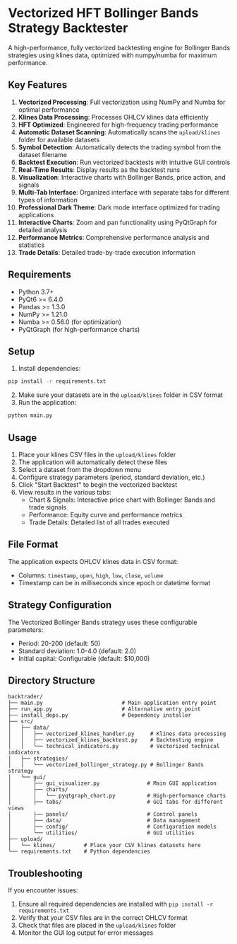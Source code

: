 # Vectorized HFT Bollinger Bands Strategy Backtester

A high-performance, fully vectorized backtesting engine for Bollinger Bands strategies using klines data, optimized with numpy/numba for maximum performance.

## Key Features

1. **Vectorized Processing**: Full vectorization using NumPy and Numba for optimal performance
2. **Klines Data Processing**: Processes OHLCV klines data efficiently
3. **HFT Optimized**: Engineered for high-frequency trading performance
4. **Automatic Dataset Scanning**: Automatically scans the `upload/klines` folder for available datasets
5. **Symbol Detection**: Automatically detects the trading symbol from the dataset filename
6. **Backtest Execution**: Run vectorized backtests with intuitive GUI controls
7. **Real-Time Results**: Display results as the backtest runs
8. **Visualization**: Interactive charts with Bollinger Bands, price action, and signals
9. **Multi-Tab Interface**: Organized interface with separate tabs for different types of information
10. **Professional Dark Theme**: Dark mode interface optimized for trading applications
11. **Interactive Charts**: Zoom and pan functionality using PyQtGraph for detailed analysis
12. **Performance Metrics**: Comprehensive performance analysis and statistics
13. **Trade Details**: Detailed trade-by-trade execution information

## Requirements

- Python 3.7+
- PyQt6 >= 6.4.0
- Pandas >= 1.3.0
- NumPy >= 1.21.0
- Numba >= 0.56.0 (for optimization)
- PyQtGraph (for high-performance charts)

## Setup

1. Install dependencies:
```bash
pip install -r requirements.txt
```

2. Make sure your datasets are in the `upload/klines` folder in CSV format
3. Run the application:
```bash
python main.py
```

## Usage

1. Place your klines CSV files in the `upload/klines` folder
2. The application will automatically detect these files
3. Select a dataset from the dropdown menu
4. Configure strategy parameters (period, standard deviation, etc.)
5. Click "Start Backtest" to begin the vectorized backtest
6. View results in the various tabs:
   - Chart & Signals: Interactive price chart with Bollinger Bands and trade signals
   - Performance: Equity curve and performance metrics
   - Trade Details: Detailed list of all trades executed

## File Format

The application expects OHLCV klines data in CSV format:
- Columns: `timestamp`, `open`, `high`, `low`, `close`, `volume`
- Timestamp can be in milliseconds since epoch or datetime format

## Strategy Configuration

The Vectorized Bollinger Bands strategy uses these configurable parameters:
- Period: 20-200 (default: 50)
- Standard deviation: 1.0-4.0 (default: 2.0)
- Initial capital: Configurable (default: $10,000)

## Directory Structure

```
backtrader/
├── main.py                         # Main application entry point
├── run_app.py                      # Alternative entry point
├── install_deps.py                 # Dependency installer
├── src/
│   ├── data/
│   │   ├── vectorized_klines_handler.py     # Klines data processing
│   │   ├── vectorized_klines_backtest.py    # Backtesting engine
│   │   └── technical_indicators.py          # Vectorized technical indicators
│   ├── strategies/
│   │   └── vectorized_bollinger_strategy.py # Bollinger Bands strategy
│   └── gui/
│       ├── gui_visualizer.py               # Main GUI application
│       ├── charts/
│       │   └── pyqtgraph_chart.py          # High-performance charts
│       ├── tabs/                           # GUI tabs for different views
│       ├── panels/                         # Control panels
│       ├── data/                           # Data management
│       ├── config/                         # Configuration models
│       └── utilities/                      # GUI utilities
├── upload/
│   └── klines/         # Place your CSV klines datasets here
└── requirements.txt    # Python dependencies
```

## Troubleshooting

If you encounter issues:
1. Ensure all required dependencies are installed with `pip install -r requirements.txt`
2. Verify that your CSV files are in the correct OHLCV format
3. Check that files are placed in the `upload/klines` folder
4. Monitor the GUI log output for error messages